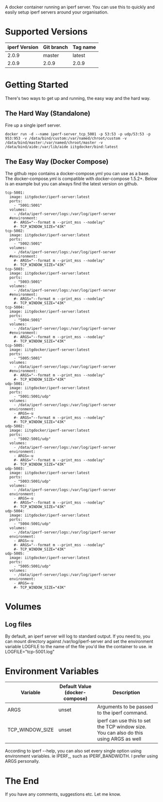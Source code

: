 A docker container running an iperf server. You can use this to quickly and easily setup iperf servers around your organisation.

# Supported Versions

iperf Version | Git branch | Tag name
--------------| ---------- |---------
2.0.9         | master     | latest
2.0.9         | 2.0.9      | 2.0.9

# Getting Started

There's two ways to get up and running, the easy way and the hard way.

## The Hard Way (Standalone)

Fire up a single iperf server.

```
docker run -d --name iperf-server_tcp_5001 -p 53:53 -p udp/53:53 -p 953:953 -v /data/bind/custom:/var/named/chroot/custom -v /data/bind/master:/var/named/chroot/master -v /data/bind/aide:/var/lib/aide iitgdocker/bind:latest
```

## The Easy Way (Docker Compose)

The github repo contains a docker-compose.yml you can use as a base. The docker-compose.yml is compatible with docker-compose 1.5.2+. Below is an example but you can always find the latest version on github.

```
tcp-5001:
  image: iitgdocker/iperf-server:latest
  ports:
    - "5001:5001"
  volumes:
    - /data/iperf-server/logs:/var/log/iperf-server
  #environment:
    #- ARGS="--format m --print_mss --nodelay"
    #- TCP_WINDOW_SIZE="43K"
tcp-5002:
  image: iitgdocker/iperf-server:latest
  ports:
    - "5002:5001"
  volumes:
    - /data/iperf-server/logs:/var/log/iperf-server
  #environment:
    #- ARGS="--format m --print_mss --nodelay"
    #- TCP_WINDOW_SIZE="43K"
tcp-5003:
  image: iitgdocker/iperf-server:latest
  ports:
    - "5003:5001"
  volumes:
    - /data/iperf-server/logs:/var/log/iperf-server
  #environment:
    #- ARGS="--format m --print_mss --nodelay"
    #- TCP_WINDOW_SIZE="43K"
tcp-5004:
  image: iitgdocker/iperf-server:latest
  ports:
    - "5004:5001"
  volumes:
    - /data/iperf-server/logs:/var/log/iperf-server
  #environment:
    #- ARGS="--format m --print_mss --nodelay"
    #- TCP_WINDOW_SIZE="43K"
tcp-5005:
  image: iitgdocker/iperf-server:latest
  ports:
    - "5005:5001"
  volumes:
    - /data/iperf-server/logs:/var/log/iperf-server
  #environment:
    #- ARGS="--format m --print_mss --nodelay"
    #- TCP_WINDOW_SIZE="43K"
udp-5001:
  image: iitgdocker/iperf-server:latest
  ports:
    - "5001:5001/udp"
  volumes:
    - /data/iperf-server/logs:/var/log/iperf-server
  environment:
    - ARGS=-u
    #- ARGS="--format m --print_mss --nodelay"
    #- TCP_WINDOW_SIZE="43K"
udp-5002:
  image: iitgdocker/iperf-server:latest
  ports:
    - "5002:5001/udp"
  volumes:
    - /data/iperf-server/logs:/var/log/iperf-server
  environment:
    - ARGS=-u
    #- ARGS="--format m --print_mss --nodelay"
    #- TCP_WINDOW_SIZE="43K"
udp-5003:
  image: iitgdocker/iperf-server:latest
  ports:
    - "5003:5001/udp"
  volumes:
    - /data/iperf-server/logs:/var/log/iperf-server
  environment:
    - ARGS=-u
    #- ARGS="--format m --print_mss --nodelay"
    #- TCP_WINDOW_SIZE="43K"
udp-5004:
  image: iitgdocker/iperf-server:latest
  ports:
    - "5004:5001/udp"
  volumes:
    - /data/iperf-server/logs:/var/log/iperf-server
  environment:
    - ARGS=-u
    #- ARGS="--format m --print_mss --nodelay"
    #- TCP_WINDOW_SIZE="43K"
udp-5005:
  image: iitgdocker/iperf-server:latest
  ports:
    - "5005:5001/udp"
  volumes:
    - /data/iperf-server/logs:/var/log/iperf-server
  environment:
    - ARGS=-u
    #- TCP_WINDOW_SIZE="43K"
```

# Volumes

## Log files

By default, an iperf server will log to standard output. If you need to, you can mount directory against /var/log/iperf-server and set the environment variable LOGFILE to the name of the file you'd like the container to use. ie LOGFILE="tcp-5001.log"

# Environment Variables


Variable                 | Default Value (docker-compose) | Description
------------------------ | ------------------------------ |------------
ARGS                     | unset                          | Arguments to be passed to the iperf command.
TCP_WINDOW_SIZE          | unset                          | iperf can use this to set the TCP window size. You can also do this using ARGS as well

According to iperf --help, you can also set every single option using environment variables. ie IPERF_<long option name>, such as IPERF_BANDWIDTH. I prefer using ARGS personally.

# The End

If you have any comments, suggestions etc. Let me know.


